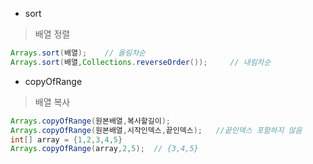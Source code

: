 * sort 
> 배열 정렬
  ```Java
  Arrays.sort(배열);    // 올림차순
  Arrays.sort(배열,Collections.reverseOrder());     // 내림차순
  ```
  
  * copyOfRange  
  > 배열 복사
  ```Java
  Arrays.copyOfRange(원본배열,복사할길이);
  Arrays.copyOfRange(원본배열,시작인덱스,끝인덱스);   //끝인덱스 포함하지 않음
  int[] array = {1,2,3,4,5}
  Arrays.copyOfRange(array,2,5);  // {3,4,5}    
  ```
  
